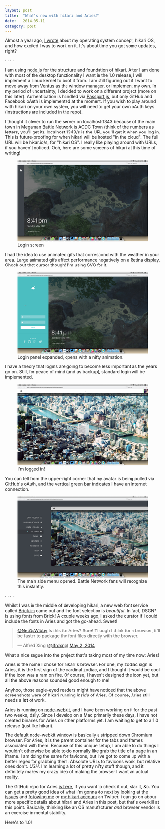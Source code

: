 ```yaml
---
layout: post
title:  "What's new with hikari and Aries?"
date:   2014-05-11
category: post
---
```


Almost a year ago, <a href="/thoughts/the-future-of-the-operating-system">I wrote</a> about my operating system concept, hikari OS, and how excited I was to work on it. It's about time you got some updates, right?

<div class="hr">
	<span>&middot;</span>
	<span>&middot;</span>
	<span>&middot;</span>
	<span>&middot;</span>
</div>

I am using <a href="http://nodejs.org" target="_blank">node.js</a> for the structure and foundation of hikari. After I am done with most of the desktop functionality I want in the 1.0 release, I will implement a Linux kernel to boot it from. I am still figuring out if I want to move away from <a href="https://github.com/rlamana/Ventus" target="_blank">Ventus</a> as the window manager, or implement my own. In my period of uncertainty, I decided to work on a different project (more on this later). Authentication is handled via <a href="http://passportjs.org" target="_blank">Passport.js</a>, but only GitHub and Facebook oAuth is implemented at the moment. If you wish to play around with hikari on your own system, you will need to get your own oAuth keys (instructions are included in the repo).

I thought it clever to run the server on <span class="mono">localhost:1343</span> because of the main town in Megaman Battle Network is ACDC Town (think of the numbers as letters, you'll get it). <span class="mono">localhost:1343/s</span> is the URL you'll get it when you log in. This is future-proofing for when hikari will be hosted "in the cloud". The full URL will be <span class="mono">hikar.io/s</span>, for "hikari OS". I really like playing around with URLs, if you haven't noticed. Ooh, here are some screens of hikari at this time of writing!

<figure>
	<a href="/images/thoughts/wnwhaa/01.jpg"><img src="/images/thoughts/wnwhaa/01.jpg" alt=""/></a>
	<figcaption>Login screen</figcaption>
</figure>

I had the idea to use animated gifs that correspond with the weather in your area. Large animated gifs affect performance negatively on a Retina display. Check out that cursor though! I'm using SVG for it.

<figure>
	<a href="/images/thoughts/wnwhaa/02.jpg"><img src="/images/thoughts/wnwhaa/02.jpg" alt=""/></a>
	<figcaption>Login panel expanded, opens with a nifty animation.</figcaption>
</figure>

I have a theory that logins are going to become less important as the years go on. Still, for peace of mind (and as backup), standard login will be implemented.

<figure>
	<a href="/images/thoughts/wnwhaa/03.jpg"><img src="/images/thoughts/wnwhaa/03.jpg" alt=""/></a>
	<figcaption>I'm logged in!</figcaption>
</figure>

You can tell from the upper-right corner that my avatar is being pulled via GitHub's oAuth, and the vertical green bar indicates I have an Internet connection.

<figure>
	<a href="/images/thoughts/wnwhaa/04.jpg"><img src="/images/thoughts/wnwhaa/04.jpg" alt=""/></a>
	<figcaption>The main side menu opened. Battle Network fans will recognize this instantly.</figcaption>
</figure>

<div class="hr">
	<span>&middot;</span>
	<span>&middot;</span>
	<span>&middot;</span>
	<span>&middot;</span>
</div>

Whilst I was in the middle of developing hikari, a new web font service called <a href="http://brick.im" target="_blank">Brick.im</a> came out and the font selection is *beautiful*. In fact, DSGN* is using fonts from Brick! A couple weeks ago, I asked the curator if I could include the fonts in Aries and got the go-ahead. Sweet!

<blockquote class="twitter-tweet" lang="en"><p><a href="https://twitter.com/NetOpWibby">@NetOpWibby</a> Is this for Aries? Sure! Though I think for a browser, it&#39;ll be faster to package the font files directly with the browser.</p>&mdash; Alfred Xing (<a href="https://twitter.com/lfrdxng">@lfrdxng</a>) <a href="https://twitter.com/lfrdxng/statuses/462260062400950272">May 2, 2014</a></blockquote>

What a nice segue into the project that's taking most of my time now: Aries!

Aries is the name I chose for hikari's browser. For one, my zodiac sign is Aries, it is the first sign of the cardinal zodiac, and I thought it would be cool if the icon was a ram on fire. Of course, I haven't designed the icon yet, but all the above reasons sounded good enough to me!

Anyhoo, those eagle-eyed readers might have noticed that the above screenshots were of hikari running *inside* of Aries. Of course, Aries still needs a **lot** of work.

Aries is running on <a href="https://github.com/rogerwang/node-webkit" target="_blank">node-webkit</a>, and I have been working on it for the past two weeks, daily. Since I develop on a Mac primarily these days, I have not created binaries for Aries on other platforms yet. I am waiting to get to a 1.0  release (just like hikari).

The default node-webkit window is basically a stripped down Chromium browser. For Aries, it is the parent container for the tabs and frames associated with them. Because of this unique setup, I am able to do things I wouldn't otherwise be able to do normally like grab the title of a page in an iframe. I am doing the same for favicons, but I've got to come up with a better regex for grabbing them. Absolute URLs to favicons work, but relative ones don't. *UGH*. I'm learning a lot of pretty nifty stuff though, and it definitely makes my crazy idea of making the browser I want an actual reality.

The GitHub repo for Aries <a href="https://github.com/IdeasNeverCease/Aries" target="_blank">is here</a>, if you want to check it out, star it, &c. You can get a pretty good idea of what I'm gonna do next by looking at <a href="https://github.com/IdeasNeverCease/Aries/issues" target="_blank">the Issues</a> and <a href="https://twitter.com/intent/user?screen_name=netopwibby" target="_blank">following me</a> or <a href="https://twitter.com/intent/user?screen_name=tadashihikari" target="_blank">my hikari account</a> on Twitter. I can go on about more specific details about hikari and Aries in this post, but that's overkill at this point. Basically, thinking like an OS manufacturer *and* browser vendor is an exercise in mental stability.

Here's to 1.0!